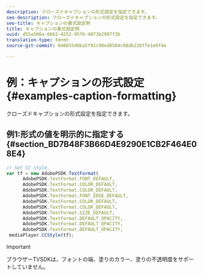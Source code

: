 ```yaml
---
description: クローズドキャプションの形式設定を指定できます。
seo-description: クローズドキャプションの形式設定を指定できます。
seo-title: キャプションの書式設定例
title: キャプションの書式設定例
uuid: d55a506a-6662-4252-95f6-4073b2997f3b
translation-type: tm+mt
source-git-commit: 040655d8ba5f91c98ed0584c08db226ffe1e0f4e

---
```



# 例：キャプションの形式設定{#examples-caption-formatting}

クローズドキャプションの形式設定を指定できます。

## 例1:形式の値を明示的に指定する {#section_BD7B48F3B66D4E9290E1CB2F464E08E4}

```js
// Set CC style. 
var tf = new AdobePSDK.TextFormat( 
      AdobePSDK.TextFormat.FONT_DEFAULT, 
      AdobePSDK.TextFormat.COLOR_DEFAULT, 
      AdobePSDK.TextFormat.COLOR_DEFAULT, 
      AdobePSDK.TextFormat.FONT_EDGE_DEFAULT, 
      AdobePSDK.TextFormat.COLOR_DEFAULT, 
      AdobePSDK.TextFormat.COLOR_DEFAULT, 
      AdobePSDK.TextFormat.SIZE_DEFAULT, 
      AdobePSDK.TextFormat.DEFAULT_OPACITY, 
      AdobePSDK.TextFormat.DEFAULT_OPACITY, 
      AdobePSDK.TextFormat.DEFAULT_OPACITY; 
 mediaPlayer.CCStyle(tf);
```

>[!IMPORTANT]
>
>ブラウザーTVSDKは、フォントの端、塗りのカラー、塗りの不透明度をサポートしていません。

